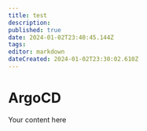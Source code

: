 ```yaml
---
title: test
description: 
published: true
date: 2024-01-02T23:40:45.144Z
tags: 
editor: markdown
dateCreated: 2024-01-02T23:30:02.610Z
---
```


# ArgoCD
Your content here